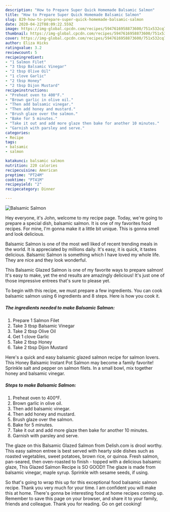 ```yaml
---
description: "How to Prepare Super Quick Homemade Balsamic Salmon"
title: "How to Prepare Super Quick Homemade Balsamic Salmon"
slug: 829-how-to-prepare-super-quick-homemade-balsamic-salmon
date: 2020-04-22T08:09:22.559Z
image: https://img-global.cpcdn.com/recipes/5947616958873600/751x532cq70/balsamic-salmon-recipe-main-photo.jpg
thumbnail: https://img-global.cpcdn.com/recipes/5947616958873600/751x532cq70/balsamic-salmon-recipe-main-photo.jpg
cover: https://img-global.cpcdn.com/recipes/5947616958873600/751x532cq70/balsamic-salmon-recipe-main-photo.jpg
author: Eliza Hicks
ratingvalue: 3.2
reviewcount: 5
recipeingredient:
- "1 Salmon Filet"
- "3 tbsp Balsamic Vinegar"
- "2 tbsp Olive Oil"
- "1 clove Garlic"
- "2 tbsp Honey"
- "2 tbsp Dijon Mustard"
recipeinstructions:
- "Preheat oven to 400°F."
- "Brown garlic in olive oil."
- "Then add balsamic vinegar."
- "Then add honey and mustard."
- "Brush glaze over the salmon."
- "Bake for 5 minutes."
- "Take it out and add more glaze then bake for another 10 minutes."
- "Garnish with parsley and serve."
categories:
- Recipe
tags:
- balsamic
- salmon

katakunci: balsamic salmon 
nutrition: 220 calories
recipecuisine: American
preptime: "PT24M"
cooktime: "PT41M"
recipeyield: "2"
recipecategory: Dinner

---
```



![Balsamic Salmon](https://img-global.cpcdn.com/recipes/5947616958873600/751x532cq70/balsamic-salmon-recipe-main-photo.jpg)

Hey everyone, it's John, welcome to my recipe page. Today, we're going to prepare a special dish, balsamic salmon. It is one of my favorites food recipes. For mine, I'm gonna make it a little bit unique. This is gonna smell and look delicious.

Balsamic Salmon is one of the most well liked of recent trending meals in the world. It is appreciated by millions daily. It's easy, it is quick, it tastes delicious. Balsamic Salmon is something which I have loved my whole life. They are nice and they look wonderful.

This Balsamic Glazed Salmon is one of my favorite ways to prepare salmon! It&#39;s easy to make, yet the end results are amazingly delicious! It&#39;s just one of those impressive entrees that&#39;s sure to please yet.


To begin with this recipe, we must prepare a few ingredients. You can cook balsamic salmon using 6 ingredients and 8 steps. Here is how you cook it.

<!--inarticleads1-->

##### The ingredients needed to make Balsamic Salmon:

1. Prepare 1 Salmon Filet
1. Take 3 tbsp Balsamic Vinegar
1. Take 2 tbsp Olive Oil
1. Get 1 clove Garlic
1. Take 2 tbsp Honey
1. Take 2 tbsp Dijon Mustard


Here&#39;s a quick and easy balsamic glazed salmon recipe for salmon lovers. This Honey Balsamic Instant Pot Salmon may become a family favorite! Sprinkle salt and pepper on salmon filets. In a small bowl, mix together honey and balsamic vinegar. 

<!--inarticleads2-->

##### Steps to make Balsamic Salmon:

1. Preheat oven to 400°F.
1. Brown garlic in olive oil.
1. Then add balsamic vinegar.
1. Then add honey and mustard.
1. Brush glaze over the salmon.
1. Bake for 5 minutes.
1. Take it out and add more glaze then bake for another 10 minutes.
1. Garnish with parsley and serve.


The glaze on this Balsamic Glazed Salmon from Delish.com is drool worthy. This easy salmon entree is best served with hearty side dishes such as roasted vegetables, sweet potatoes, brown rice, or quinoa. Fresh salmon, pan-seared, then oven-roasted to finish - topped with a delicious balsamic glaze, This Glazed Salmon Recipe is SO GOOD!! The glaze is made from balsamic vinegar, maple syrup. Sprinkle with sesame seeds, if using. 

So that's going to wrap this up for this exceptional food balsamic salmon recipe. Thank you very much for your time. I am confident you will make this at home. There's gonna be interesting food at home recipes coming up. Remember to save this page on your browser, and share it to your family, friends and colleague. Thank you for reading. Go on get cooking!

